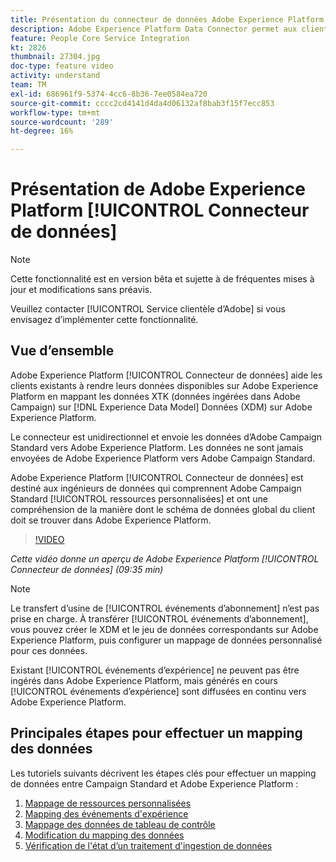 ```yaml
---
title: Présentation du connecteur de données Adobe Experience Platform
description: Adobe Experience Platform Data Connector permet aux clients existants de rendre leurs données disponibles sur Adobe Experience Platform en mappant les données XTK (données ingérées dans Campaign) avec les données XDM (Experience Data Model) sur Adobe Experience Platform.
feature: People Core Service Integration
kt: 2826
thumbnail: 27304.jpg
doc-type: feature video
activity: understand
team: TM
exl-id: 686961f9-5374-4cc6-8b36-7ee0584ea720
source-git-commit: cccc2cd4141d4da4d06132af8bab3f15f7ecc853
workflow-type: tm+mt
source-wordcount: '289'
ht-degree: 16%

---
```


# Présentation de Adobe Experience Platform [!UICONTROL Connecteur de données]

>[!NOTE]
>
>Cette fonctionnalité est en version bêta et sujette à de fréquentes mises à jour et modifications sans préavis.
>
>Veuillez contacter [!UICONTROL Service clientèle d’Adobe] si vous envisagez d’implémenter cette fonctionnalité.

## Vue d’ensemble

Adobe Experience Platform [!UICONTROL Connecteur de données] aide les clients existants à rendre leurs données disponibles sur Adobe Experience Platform en mappant les données XTK (données ingérées dans Adobe Campaign) sur [!DNL Experience Data Model] Données (XDM) sur Adobe Experience Platform.

Le connecteur est unidirectionnel et envoie les données d’Adobe Campaign Standard vers Adobe Experience Platform. Les données ne sont jamais envoyées de Adobe Experience Platform vers Adobe Campaign Standard.

Adobe Experience Platform [!UICONTROL Connecteur de données] est destiné aux ingénieurs de données qui comprennent Adobe Campaign Standard [!UICONTROL ressources personnalisées] et ont une compréhension de la manière dont le schéma de données global du client doit se trouver dans Adobe Experience Platform.

>[!VIDEO](https://video.tv.adobe.com/v/27304?quality=12)

*Cette vidéo donne un aperçu de Adobe Experience Platform [!UICONTROL Connecteur de données] (09:35 min)*

>[!NOTE]
>
>Le transfert d’usine de [!UICONTROL événements d’abonnement] n’est pas prise en charge. À transférer [!UICONTROL événements d’abonnement], vous pouvez créer le XDM et le jeu de données correspondants sur Adobe Experience Platform, puis configurer un mappage de données personnalisé pour ces données.
>
>Existant [!UICONTROL événements d’expérience] ne peuvent pas être ingérés dans Adobe Experience Platform, mais générés en cours [!UICONTROL événements d’expérience] sont diffusées en continu vers Adobe Experience Platform.

## Principales étapes pour effectuer un mapping des données

Les tutoriels suivants décrivent les étapes clés pour effectuer un mapping de données entre Campaign Standard et Adobe Experience Platform :

1. [Mappage de ressources personnalisées](/help/administrating/adobe-experience-platform-data-connector/mapping-custom-resources.md)
2. [Mapping des événements d&#39;expérience](/help/administrating/adobe-experience-platform-data-connector/mapping-experience-events.md)
3. [Mappage des données de tableau de contrôle](/help/administrating/adobe-experience-platform-data-connector/mapping-seed-table-data.md)
4. [Modification du mapping des données](/help/administrating/adobe-experience-platform-data-connector/modifying-data-mapping.md)
5. [Vérification de l&#39;état d’un traitement d&#39;ingestion de données](/help/administrating/adobe-experience-platform-data-connector/checking-status-of-data-ingestion-jobs.md)

